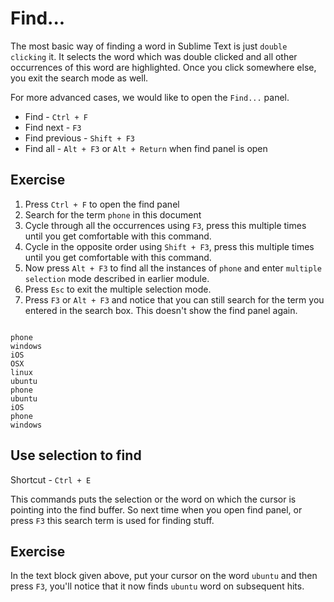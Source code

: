 Find...
========

The most basic way of finding a word in Sublime Text is just `double clicking`
it. It selects the word which was double clicked and all other occurrences of
this word are highlighted. Once you click somewhere else, you exit the search
mode as well.

For more advanced cases, we would like to open the `Find...` panel.


* Find - `Ctrl + F`
* Find next - `F3`
* Find previous - `Shift + F3`
* Find all - `Alt + F3` or `Alt + Return` when find panel is open


Exercise
---------

1. Press `Ctrl + F` to open the find panel
2. Search for the term `phone` in this document
3. Cycle through all the occurrences using `F3`, press this multiple times
   until you get comfortable with this command.
4. Cycle in the opposite order using `Shift + F3`, press this multiple times
   until you get comfortable with this command.
5. Now press `Alt + F3` to find all the instances of `phone` and enter
   `multiple selection` mode described in earlier module.
6. Press `Esc` to exit the multiple selection mode.
7. Press `F3` or `Alt + F3` and notice that you can still search for the
   term you entered in the search box. This doesn't show the find panel again.

```

phone
windows
iOS
OSX
linux
ubuntu
phone
ubuntu
iOS
phone
windows

```


Use selection to find
----------------------

Shortcut - `Ctrl + E`

This commands puts the selection or the word on which the cursor is pointing
into the find buffer. So next time when you open find panel, or press `F3`
this search term is used for finding stuff.


Exercise
---------

In the text block given above, put your cursor on the word `ubuntu` and then
press `F3`, you'll notice that it now finds `ubuntu` word on subsequent hits.
